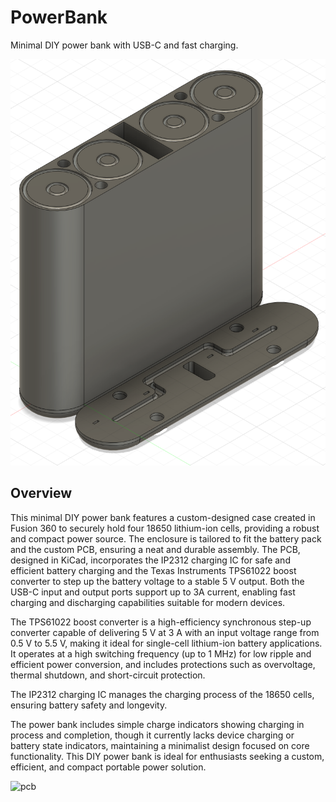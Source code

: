 # PowerBank

Minimal DIY power bank with USB-C and fast charging.

![case](case/v_001a.png)

## Overview

This minimal DIY power bank features a custom-designed case created in Fusion 360 to securely hold four 18650 lithium-ion cells, providing a robust and compact power source. The enclosure is tailored to fit the battery pack and the custom PCB, ensuring a neat and durable assembly. The PCB, designed in KiCad, incorporates the IP2312 charging IC for safe and efficient battery charging and the Texas Instruments TPS61022 boost converter to step up the battery voltage to a stable 5 V output. Both the USB-C input and output ports support up to 3A current, enabling fast charging and discharging capabilities suitable for modern devices.


The TPS61022 boost converter is a high-efficiency synchronous step-up converter capable of delivering 5 V at 3 A with an input voltage range from 0.5 V to 5.5 V, making it ideal for single-cell lithium-ion battery applications. It operates at a high switching frequency (up to 1 MHz) for low ripple and efficient power conversion, and includes protections such as overvoltage, thermal shutdown, and short-circuit protection.

The IP2312 charging IC manages the charging process of the 18650 cells, ensuring battery safety and longevity.

The power bank includes simple charge indicators showing charging in process and completion, though it currently lacks device charging or battery state indicators, maintaining a minimalist design focused on core functionality. This DIY power bank is ideal for enthusiasts seeking a custom, efficient, and compact portable power solution.


![pcb](pcb/kicad/artifacts/img_v001.png)
